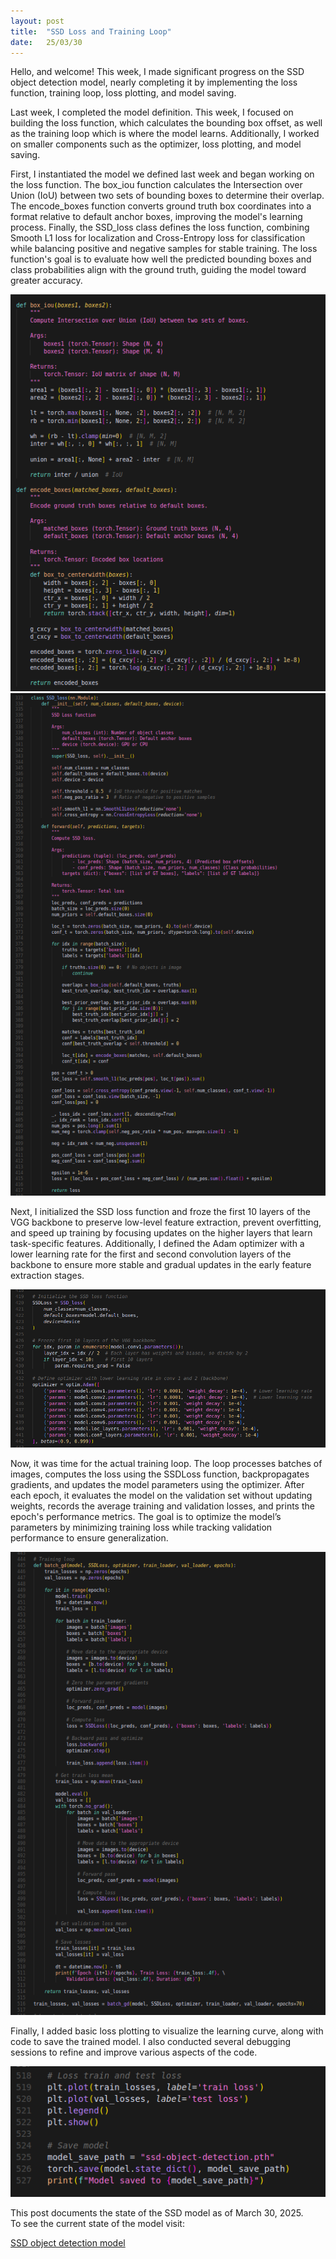 ```yaml
---
layout: post
title:  "SSD Loss and Training Loop"
date:   25/03/30
---
```


<p class="intro"><span class="dropcap">H</span>ello, and welcome! This week, I made significant progress on the SSD object detection model, nearly completing it by implementing the loss function, training loop, loss plotting, and model saving.</p>

Last week, I completed the model definition. This week, I focused on building the loss function, which calculates the bounding box offset, as well as the training loop which is where the model learns. Additionally, I worked on smaller components such as the optimizer, loss plotting, and model saving.

First, I instantiated the model we defined last week and began working on the loss function. The box_iou function calculates the Intersection over Union (IoU) between two sets of bounding boxes to determine their overlap. The encode_boxes function converts ground truth box coordinates into a format relative to default anchor boxes, improving the model's learning process. Finally, the SSD_loss class defines the loss function, combining Smooth L1 loss for localization and Cross-Entropy loss for classification while balancing positive and negative samples for stable training. The loss function's goal is to evaluate how well the predicted bounding boxes and class probabilities align with the ground truth, guiding the model toward greater accuracy.

<img src="/assets/img/ssd/box-iou-encoder.png" alt=""><br>
<img src="/assets/img/ssd/SSD-loss.png" alt=""><br>

Next, I initialized the SSD loss function and froze the first 10 layers of the VGG backbone to preserve low-level feature extraction, prevent overfitting, and speed up training by focusing updates on the higher layers that learn task-specific features. Additionally, I defined the Adam optimizer with a lower learning rate for the first and second convolution layers of the backbone to ensure more stable and gradual updates in the early feature extraction stages.

<img src="/assets/img/ssd/SSD-freezing-layers-and-optimizer.png" alt=""><br>

Now, it was time for the actual training loop. The loop processes batches of images, computes the loss using the SSDLoss function, backpropagates gradients, and updates the model parameters using the optimizer. After each epoch, it evaluates the model on the validation set without updating weights, records the average training and validation losses, and prints the epoch's performance metrics. The goal is to optimize the model’s parameters by minimizing training loss while tracking validation performance to ensure generalization.

<img src="/assets/img/ssd/SSD-training-loop.png" alt=""><br>

Finally, I added basic loss plotting to visualize the learning curve, along with code to save the trained model. I also conducted several debugging sessions to refine and improve various aspects of the code.

<img src="/assets/img/ssd/SSD-loss-plotting-and-model-saving.png" alt=""><br>

This post documents the state of the SSD model as of March 30, 2025.<br>
To see the current state of the model visit:

<a href="https://github.com/adrirubio/ml-rover/blob/main/ssd/ssd-object-detection.py">SSD object detection model</a>
